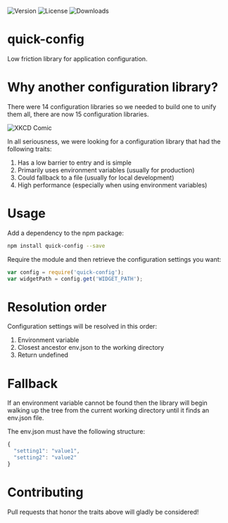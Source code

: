 ![Version](https://img.shields.io/npm/v/quick-config.svg) 
![License](https://img.shields.io/npm/l/quick-config.svg) 
![Downloads](https://img.shields.io/npm/dt/express.svg)

# quick-config
Low friction library for application configuration.

# Why another configuration library?
There were 14 configuration libraries so we needed to build one to unify them 
all, there are now 15 configuration libraries.

![XKCD Comic](http://imgs.xkcd.com/comics/standards.png)

In all seriousness, we were looking for a configuration library that had the
following traits:
1. Has a low barrier to entry and is simple
1. Primarily uses environment variables (usually for production)
1. Could fallback to a file (usually for local development)
1. High performance (especially when using environment variables)

# Usage
Add a dependency to the npm package:
```bash
npm install quick-config --save
```

Require the module and then retrieve the configuration settings you want:
```javascript
var config = require('quick-config');
var widgetPath = config.get('WIDGET_PATH');
```

# Resolution order
Configuration settings will be resolved in this order:
1. Environment variable
1. Closest ancestor env.json to the working directory
1. Return undefined

# Fallback
If an environment variable cannot be found then the library will begin walking
up the tree from the current working directory until it finds an env.json file.

The env.json must have the following structure:
```javascript
{
  "setting1": "value1",
  "setting2": "value2"
}
```

# Contributing
Pull requests that honor the traits above will gladly be considered!